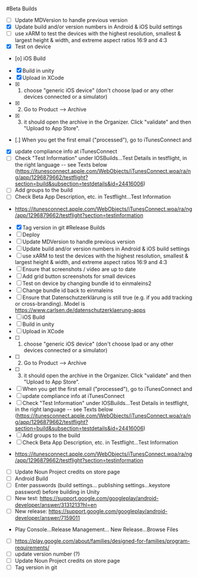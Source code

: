 #Beta Builds
* [ ] Update MDVersion to handle previous version
* [X] Update build and/or version numbers in Android & iOS build settings
* [ ] use xARM to test the devices with the highest resolution, smallest & largest height & width, and extreme aspect ratios 16:9 and 4:3
* [X] Test on device
* [o] iOS Build
 * [X] Build in unity
 * [X] Upload in XCode
  * [X] 1) choose "generic iOS device" (don't choose Ipad or any other devices connected or a simulator) 
  * [X] 2) Go to Product --> Archive
  * [X] 3) it should open the archive in the Organizer. Click "validate" and then "Upload to App Store". 
 * [.] When you get the first email ("processed"), go to iTunesConnect and
  * [X] update compliance info at iTunesConnect
  * [ ] Check "Test Information" under IOSBuilds...Test Details in testflight, in the right language -- see Texts below (https://itunesconnect.apple.com/WebObjects/iTunesConnect.woa/ra/ng/app/1296879662/testflight?section=build&subsection=testdetails&id=24416006)
  * [ ] Add groups to the build
 * [ ] Check Beta App Description, etc. in Testflight...Test Information
  * https://itunesconnect.apple.com/WebObjects/iTunesConnect.woa/ra/ng/app/1296879662/testflight?section=testinformation
* [X] Tag version in git
#Release Builds
* [ ] Deploy
 * [ ] Update MDVersion to handle previous version
 * [ ] Update build and/or version numbers in Android & iOS build settings
 * [ ] use xARM to test the devices with the highest resolution, smallest & largest height & width, and extreme aspect ratios 16:9 and 4:3
 * [ ] Ensure that screenshots / video are up to date
  * [ ] Add grid button screenshots for small devices
 * [ ] Test on device by changing bundle id to einmaleins2
 * [ ] Change bundle id back to einmaleins
 * [ ] Ensure that Datenschutzerklärung is still true (e.g. if you add tracking or cross-branding). Model is https://www.carlsen.de/datenschutzerklaerung-apps 
 * [ ] iOS Build
  * [ ] Build in unity
  * [ ] Upload in XCode
   * [ ] 1) choose "generic iOS device" (don't choose Ipad or any other devices connected or a simulator) 
   * [ ] 2) Go to Product --> Archive
   * [ ] 3) it should open the archive in the Organizer. Click "validate" and then "Upload to App Store". 
  * [ ] When you get the first email ("processed"), go to iTunesConnect and
   * [ ] update compliance info at iTunesConnect
   * [ ] Check "Test Information" under IOSBuilds...Test Details in testflight, in the right language -- see Texts below (https://itunesconnect.apple.com/WebObjects/iTunesConnect.woa/ra/ng/app/1296879662/testflight?section=build&subsection=testdetails&id=24416006)
   * [ ] Add groups to the build
  * [ ] Check Beta App Description, etc. in Testflight...Test Information
   * https://itunesconnect.apple.com/WebObjects/iTunesConnect.woa/ra/ng/app/1296879662/testflight?section=testinformation
  * [ ] Update Noun Project credits on store page 
 * [ ] Android Build
  * [ ] Enter passwords (build settings... publishing settings...keystore password) before building in Unity
  * [ ] New test: https://support.google.com/googleplay/android-developer/answer/3131213?hl=en
  * [ ] New release: https://support.google.com/googleplay/android-developer/answer/7159011
   * Play Console...Release Management... New Release...Browse Files
  * [ ] https://play.google.com/about/families/designed-for-families/program-requirements/  
  * [ ] update version number (?)
  * [ ] Update Noun Project credits on store page 
 * [ ] Tag version in git
